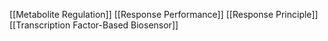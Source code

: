 [[Metabolite Regulation]]
[[Response Performance]]
[[Response Principle]]
[[Transcription Factor-Based Biosensor]]
